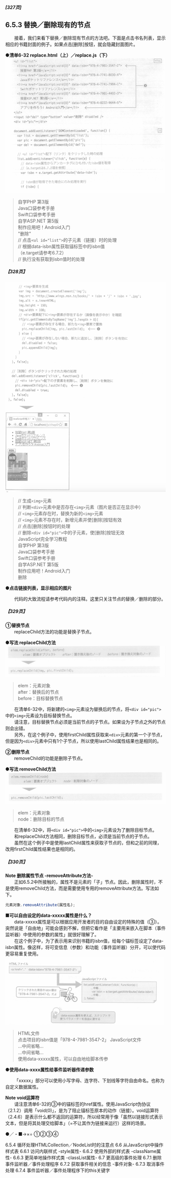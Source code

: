##### [327页]
## 6.5.3 替换／删除现有的节点
&emsp;&emsp;接着，我们来看下替换／删除现有节点的方法吧。下面是点击书名列表，显示相应的书籍封面的例子。如果点击[删除]按钮，就会隐藏封面图片。

**●清单6-32 replace.html（上）／replace.js（下）**
![image](../../images/c6/スクリーンショット&#32;2019-04-04&#32;午前10.02.47.png)
> 自学PHP 第3版  
> Java口袋参考手册  
> Swift口袋参考手册  
> 自学ASP.NET 第5版  
> 制作应用吧！Android入门  
> "删除"  
> // 点击`<ul id="list">`的子元素（链接）时的处理  
> // 根据data-isbn属性获取锚标签中的isbn值  
> （e.target请参考6.7.2）  
> // 执行没有获取到isbn值时的处理  

##### 【328页】
![image](../../images/c6/スクリーンショット&#32;2019-04-04&#32;午前10.09.31.png)
> // 生成`<img>`元素  
> // 判断`<div>`元素中是否存在`<img>`元素（图片是否正在显示中）  
> // `<img>`元素存在时，替换为新的`<img>`元素  
> // `<img>`元素不存在时，新增元素并使[删除]按钮有效  
> // 点击[删除]按钮时的处理  
> // 删除`<div id="pic">`中的子元素，使[删除]按钮无效  
> JavaScript完全学习教程  
> 自学PHP 第3版  
> Java口袋参考手册  
> Swift口袋参考手册  
> 自学ASP.NET 第5版  
> 制作应用吧！Android入门  
> 删除

**●点击链接列表，显示相应的图片**

&emsp;&emsp;代码的大致流程请参考代码内的注释。这里只关注节点的替换／删除的部分。
##### 【329页】
**①替换节点**<br>
&emsp;&emsp;replaceChild方法的功能是替换子节点。

**●写法 replaceChild方法**
![image](../../images/c6/スクリーンショット&#32;2019-04-04&#32;午前10.21.01.png)
> elem：元素对象  
> after：替换后的节点  
> before：目标替换节点  

&emsp;&emsp;在清单6-32中，将新建的`<img>`元素设为替换后的节点，将`<div id="pic">`中的`<img>`元素设为目标替换节点。<br>
&emsp;&emsp;请注意，目标替换节点必须是当前节点的子节点。如果设为子节点之外的节点则会出错。<br>
&emsp;&emsp;另外，在这个例子中，使用firstChild属性获取来`<div>`元素的第一个子节点，但是因为`<div>`元素中只有1个子节点，所以使用lastChild属性结果也是相同的。

**②删除节点**<br>
&emsp;&emsp;removeChild的功能是删除子节点。

**●写法 removeChild方法**
![image](../../images/c6/スクリーンショット&#32;2019-04-04&#32;午前10.37.16.png)
> elem：元素对象  
> node：删除目标的节点

&emsp;&emsp;在清单6-32中，将`<div id="pic">`中的`<img>`元素设为了删除目标节点。<br>
&emsp;&emsp;和replaceChild方法相同，删除目标节点，必须是当前节点的子节点。<br>
&emsp;&emsp;虽然在这个例子中是使用lastChild属性来获取子节点的，但和之前的同理，改用firstChild属性结果也是相同的。
##### 【330页】
**Note 删除属性节点 -removeAttribute方法-**<br>
&emsp;&emsp;正如6.5.2中所接触的，属性不是元素的「子」节点。因此，删除属性时，不是使用removeChild方法，而是需要使用专用的removeAttribute方法。写法如下。
```javascript
元素对象.removeAttribute(属性名);
```
**■可以自由设定的data-xxxxx属性是什么？**<br>
&emsp;&emsp;data-xxxxx属性是可以根据应用开发者的目的自由设定的特殊的值（③）。突然说是「自由地」可能会感到不解，但把它看作是「主要用来嵌入在脚本（事件监听器）中使用的参数的属性」就很好理解了。<br>
&emsp;&emsp;在这个例子中，为了表示用来识别书籍的isbn值，给每个锚标签设定了data-isbn属性。像这样，将可变信息（参数）和功能（事件监听器）分开，可以使代码更容易重复使用。
![image](../../images/c6/スクリーンショット&#32;2019-04-04&#32;午前11.11.51.png)
> HTML文件  
> 点击项目的isbn值是「978-4-7981-3547-2」
> JavaScript文件  
> ...中间省略...  
> ...中间省略...  
> 使用data-xxxxx属性，可以自由地给脚本传参

**●使用data-xxxx属性给事件监听器传递参数**

&emsp;&emsp;「xxxxx」部分可以使用小写字母、连字符、下划线等字符自由命名。也称为自定义数据属性。

**Note void运算符**<br>
&emsp;&emsp;请注意清单6-32的③中的锚标签的href属性。使用JavaScript伪协议（2.1.2）调用「void(0)」，是为了阻止锚标签原本的动作（链接）。void运算符（2.4.6）是表示什么都不返回的运算符，所以经常用于像「虽然以链接形式表示文本，但是将其处理交给脚本」（=不让其作为链接来运行）这样的场景。


●／・■→×÷
①②③④

6.5.4 循环处理HTMLCollection／NodeList时的注意点
6.6 从JavaScript中操作样式表
6.6.1 访问内联样式 -style属性-
6.6.2 使用外部的样式表 -className属性-
6.6.3 更简单地操作样式类 -classList属性-
6.7 更高级的事件处理
6.7.1 删除事件监听器／事件处理程序
6.7.2 获取事件相关的信息 -事件对象-
6.7.3 取消事件处理
6.7.4 事件监听器／事件处理程序下的this关键字